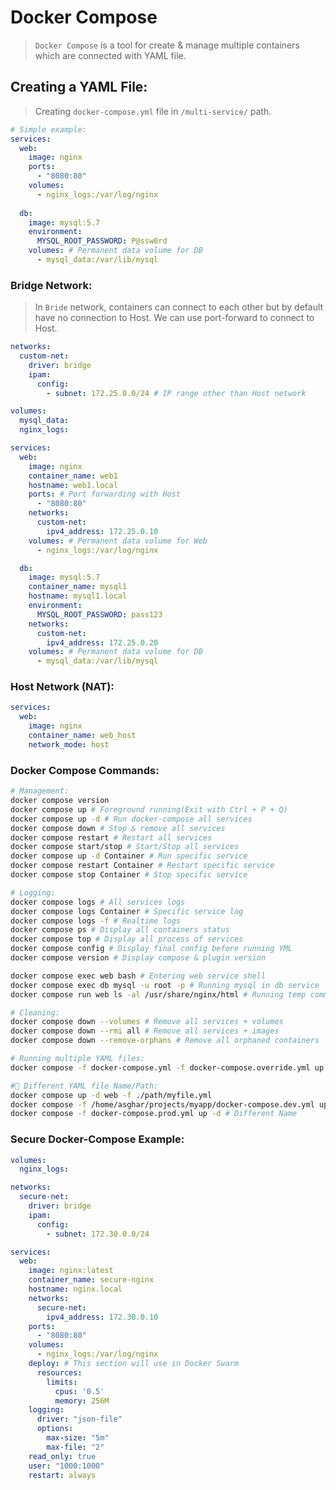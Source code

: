 # Docker Compose

> `Docker Compose` is a tool for create & manage multiple containers which are connected with YAML file.


## Creating a YAML File:

> Creating `docker-compose.yml` file in `/multi-service/` path. 
```yml
# Simple example:
services:
  web:
    image: nginx
    ports:
      - "8080:80"
    volumes:
      - nginx_logs:/var/log/nginx
  
  db:
    image: mysql:5.7
    environment:
      MYSQL_ROOT_PASSWORD: P@ssw0rd
    volumes: # Permanent data volume for DB
      - mysql_data:/var/lib/mysql
```

### Bridge Network:

> In `Bride` network, containers can connect to each other but by default have no connection to Host.
> We can use port-forward to connect to Host.

```yml
networks:
  custom-net:
    driver: bridge
    ipam:
      config:
        - subnet: 172.25.0.0/24 # IP range other than Host network

volumes:
  mysql_data:
  nginx_logs:

services:
  web:
    image: nginx
    container_name: web1
    hostname: web1.local
    ports: # Port forwarding with Host
      - "8080:80"
    networks:
      custom-net:
        ipv4_address: 172.25.0.10
    volumes: # Permanent data volume for Web
      - nginx_logs:/var/log/nginx

  db:
    image: mysql:5.7
    container_name: mysql1
    hostname: mysql1.local
    environment:
      MYSQL_ROOT_PASSWORD: pass123
    networks:
      custom-net:
        ipv4_address: 172.25.0.20
    volumes: # Permanent data volume for DB
      - mysql_data:/var/lib/mysql
```

### Host Network (NAT):

```yml
services:
  web:
    image: nginx
    container_name: web_host
    network_mode: host
```

### Docker Compose Commands:

```sh
# Management:
docker compose version
docker compose up # Foreground running(Exit with Ctrl + P + Q)
docker compose up -d # Run docker-compose all services
docker compose down # Stop & remove all services
docker compose restart # Restart all services
docker compose start/stop # Start/Stop all services
docker compose up -d Container # Run specific service
docker compose restart Container # Restart specific service
docker compose stop Container # Stop specific service
```
```sh
# Logging:
docker compose logs # All services logs
docker compose logs Container # Specific service log
docker compose logs -f # Realtime logs
docker compose ps # Display all containers status
docker compose top # Display all process of services
docker compose config # Display final config before running YML
docker compose version # Display compose & plugin version
```
```sh
docker compose exec web bash # Entering web service shell
docker compose exec db mysql -u root -p # Running mysql in db service
docker compose run web ls -al /usr/share/nginx/html # Running temp commands in new service
```
```sh
# Cleaning:
docker compose down --volumes # Remove all services + volumes
docker compose down --rmi all # Remove all services + images
docker compose down --remove-orphans # Remove all orphaned containers
```
```sh
# Running multiple YAML files:
docker compose -f docker-compose.yml -f docker-compose.override.yml up -d
```
```sh
# ِDifferent YAML file Name/Path:
docker compose up -d web -f ./path/myfile.yml
docker compose -f /home/asghar/projects/myapp/docker-compose.dev.yml up -d # Different Path
docker compose -f docker-compose.prod.yml up -d # Different Name
```

### Secure Docker-Compose Example:
```yml
volumes:
  nginx_logs:

networks:
  secure-net:
    driver: bridge
    ipam:
      config:
        - subnet: 172.30.0.0/24

services:
  web:
    image: nginx:latest
    container_name: secure-nginx
    hostname: nginx.local
    networks:
      secure-net:
        ipv4_address: 172.30.0.10
    ports:
      - "8080:80"
    volumes:
      - nginx_logs:/var/log/nginx
    deploy: # This section will use in Docker Swarm
      resources:
        limits:
          cpus: '0.5'
          memory: 256M
    logging:
      driver: "json-file"
      options:
        max-size: "5m"
        max-file: "2"
    read_only: true
    user: "1000:1000"
    restart: always
```

















